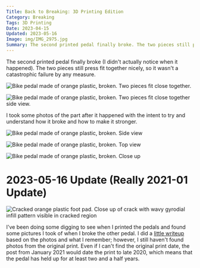 ```yaml
---
Title: Back to Breaking: 3D Printing Edition
Category: Breaking
Tags: 3D Printing
Date: 2023-04-15
Updated: 2023-05-16
Image: img/IMG_2975.jpg
Summary: The second printed pedal finally broke. The two pieces still press fit together nicely, so it wasn't a catastrophic failure by any measure. I took some photos of the part after it happened with the intent to try and understand how it broke and how to make it stronger.
---
```


The second printed pedal finally broke (I didn't actually notice when it
happened). The two pieces still press fit together nicely, so it wasn't a
catastrophic failure by any measure.

![Bike pedal made of orange plastic, broken. Two pieces fit close together.]({attach}/img/IMG_2976.jpg)

![Bike pedal made of orange plastic, broken. Two pieces fit close together side view.]({attach}/img/IMG_2977.jpg)

I took some photos of the part after it happened with the intent to try and
understand how it broke and how to make it stronger.

![Bike pedal made of orange plastic, broken. Side view]({attach}/img/IMG_2973.jpg)

![Bike pedal made of orange plastic, broken. Top view]({attach}/img/IMG_2974.jpg)

![Bike pedal made of orange plastic, broken. Close up]({attach}/img/IMG_2975.jpg)

# 2023-05-16 Update (Really 2021-01 Update)

![Cracked orange plastic foot pad. Close up of crack with wavy gyrodial infill pattern visible in cracked region]({attach}/img/IMG_0580.jpg)

I've been doing some digging to see when I printed the pedals and found some
pictures I took of when I broke the other pedal. I did a
[little writeup](/blog/the-aftermath-of-breaking-a-pedal.html) based on the
photos and what I remember; however, I still haven't found photos from the
original print. Even if I can't find the original print date, the post from
January 2021 would date the print to late 2020, which means that the pedal has
held up for at least two and a half years.
